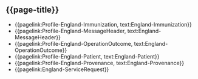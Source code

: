 ## {{page-title}}

- {{pagelink:Profile-England-Immunization, text:England-Immunization}} 
- {{pagelink:Profile-England-MessageHeader, text:England-MessageHeader}} 
- {{pagelink:Profile-England-OperationOutcome, text:England-OperationOutcome}}
- {{pagelink:Profile-England-Patient, text:England-Patient}} 
- {{pagelink:Profile-England-Provenance, text:England-Provenance}} 
- {{pagelink:England-ServiceRequest}} 



